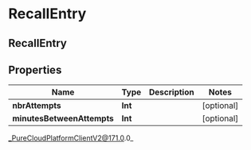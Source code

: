 # RecallEntry

## RecallEntry

## Properties

|Name | Type | Description | Notes|
|------------ | ------------- | ------------- | -------------|
| **nbrAttempts** | **Int** |  | [optional] |
| **minutesBetweenAttempts** | **Int** |  | [optional] |



_PureCloudPlatformClientV2@171.0.0_
